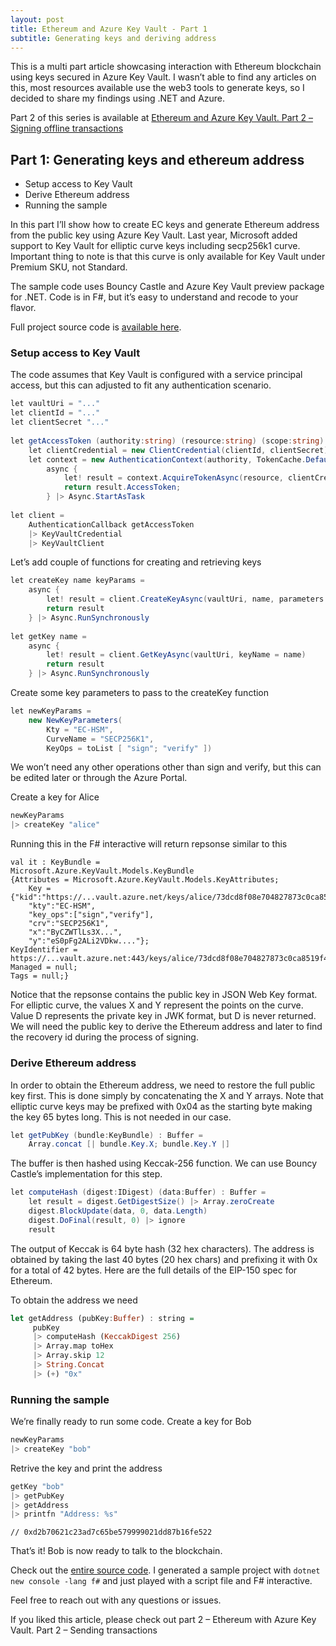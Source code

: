 ```yaml
---
layout: post
title: Ethereum and Azure Key Vault - Part 1
subtitle: Generating keys and deriving address
---
```

<div markdown="1" class="jumbotron">
This is a multi part article showcasing interaction with Ethereum blockchain using keys secured in Azure Key Vault. I wasn’t able to find any articles on this, most resources available use the web3 tools to generate keys, so I decided to share my findings using .NET and Azure.

Part 2 of this series is available at [Ethereum and Azure Key Vault. Part 2 – Signing offline transactions](/2018-02-05-ethereum-keyvault-signing-transactions)
</div>

## Part 1: Generating keys and ethereum address

- Setup access to Key Vault
- Derive Ethereum address
- Running the sample

In this part I’ll show how to create EC keys and generate Ethereum address from the public key using Azure Key Vault. Last year, Microsoft added support to Key Vault for elliptic curve keys including secp256k1 curve. Important thing to note is that this curve is only available for Key Vault under Premium SKU, not Standard.

The sample code uses Bouncy Castle and Azure Key Vault preview package for .NET. Code is in F#, but it’s easy to understand and recode to your flavor.

Full project source code is [available here](https://github.com/tmarkovski/ethereum-key-vault).

### Setup access to Key Vault
The code assumes that Key Vault is configured with a service principal access, but this can adjusted to fit any authentication scenario.

~~~cs
let vaultUri = "..."
let clientId = "..."
let clientSecret "..."
 
let getAccessToken (authority:string) (resource:string) (scope:string) =
    let clientCredential = new ClientCredential(clientId, clientSecret)
    let context = new AuthenticationContext(authority, TokenCache.DefaultShared)
        async {
            let! result = context.AcquireTokenAsync(resource, clientCredential)
            return result.AccessToken;
        } |> Async.StartAsTask
 
let client =
    AuthenticationCallback getAccessToken
    |> KeyVaultCredential
    |> KeyVaultClient
~~~

Let’s add couple of functions for creating and retrieving keys

~~~cs
let createKey name keyParams =
    async {
        let! result = client.CreateKeyAsync(vaultUri, name, parameters = keyParams)
        return result
    } |> Async.RunSynchronously
 
let getKey name =
    async {
        let! result = client.GetKeyAsync(vaultUri, keyName = name)
        return result
    } |> Async.RunSynchronously
~~~

Create some key parameters to pass to the createKey function

~~~cs
let newKeyParams =
    new NewKeyParameters(
        Kty = "EC-HSM",
        CurveName = "SECP256K1",
        KeyOps = toList [ "sign"; "verify" ])
~~~
We won’t need any other operations other than sign and verify, but this can be edited later or through the Azure Portal.

Create a key for Alice

~~~cs
newKeyParams
|> createKey "alice"
~~~
Running this in the F# interactive will return repsonse similar to this
~~~
val it : KeyBundle =
Microsoft.Azure.KeyVault.Models.KeyBundle
{Attributes = Microsoft.Azure.KeyVault.Models.KeyAttributes;
    Key = {"kid":"https://...vault.azure.net/keys/alice/73dcd8f08e704827873c0ca8519f4d0b",
    "kty":"EC-HSM",
    "key_ops":["sign","verify"],
    "crv":"SECP256K1",
    "x":"ByCZWTlLs3X...",
    "y":"eS0pFg2ALi2VDkw...."};
KeyIdentifier = https://...vault.azure.net:443/keys/alice/73dcd8f08e704827873c0ca8519f4d0b;
Managed = null;
Tags = null;}
~~~
Notice that the repsonse contains the public key in JSON Web Key format. For elliptic curve, the values X and Y represent the points on the curve. Value D represents the private key in JWK format, but D is never returned. We will need the public key to derive the Ethereum address and later to find the recovery id during the process of signing.

### Derive Ethereum address
In order to obtain the Ethereum address, we need to restore the full public key first. This is done simply by concatenating the X and Y arrays. Note that elliptic curve keys may be prefixed with 0x04 as the starting byte making the key 65 bytes long. This is not needed in our case.

~~~cs
let getPubKey (bundle:KeyBundle) : Buffer =
    Array.concat [| bundle.Key.X; bundle.Key.Y |]
~~~
The buffer is then hashed using Keccak-256 function. We can use Bouncy Castle’s implementation for this step.

```cs
let computeHash (digest:IDigest) (data:Buffer) : Buffer =
    let result = digest.GetDigestSize() |> Array.zeroCreate
    digest.BlockUpdate(data, 0, data.Length)
    digest.DoFinal(result, 0) |> ignore
    result
```
The output of Keccak is 64 byte hash (32 hex characters). The address is obtained by taking the last 40 bytes (20 hex chars) and prefixing it with 0x for a total of 42 bytes. Here are the full details of the EIP-150 spec for Ethereum.

To obtain the address we need

~~~haskell
let getAddress (pubKey:Buffer) : string =
     pubKey
     |> computeHash (KeccakDigest 256)
     |> Array.map toHex
     |> Array.skip 12
     |> String.Concat
     |> (+) "0x"
~~~

### Running the sample
We’re finally ready to run some code.
Create a key for Bob

~~~csharp
newKeyParams
|> createKey "bob"
~~~
Retrive the key and print the address
~~~csharp
getKey "bob"
|> getPubKey
|> getAddress
|> printfn "Address: %s"
~~~
 
`// 0xd2b70621c23ad7c65be579999021dd87b16fe522`

That’s it! Bob is now ready to talk to the blockchain.

Check out the [entire source code](https://github.com/tmarkovski/ethereum-key-vault). I generated a sample project with `dotnet new console -lang f#` and just played with a script file and F# interactive.

Feel free to reach out with any questions or issues.

If you liked this article, please check out part 2 – Ethereum with Azure Key Vault. Part 2 – Sending transactions